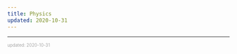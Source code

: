 ```yaml
---
title: Physics
updated: 2020-10-31
---
```


---

<sup><sub><font color="#a6a6a6">updated: 2020-10-31</font></sub></sup>
